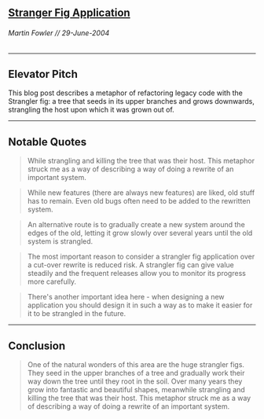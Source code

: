 ## [Stranger Fig Application](https://martinfowler.com/bliki/StranglerFigApplication.html)
###### Martin Fowler // 29-June-2004
---

Elevator Pitch
------
This blog post describes a metaphor of refactoring legacy code with the Strangler fig: a tree that seeds in its upper branches and grows downwards, strangling the host upon which it was grown out of.

------

Notable Quotes
------

> While strangling and killing the tree that was their host. This metaphor struck me as a way of describing a way of doing a rewrite of an important system.

> While new features (there are always new features) are liked, old stuff has to remain. Even old bugs often need to be added to the rewritten system.

> An alternative route is to gradually create a new system around the edges of the old, letting it grow slowly over several years until the old system is strangled. 

> The most important reason to consider a strangler fig application over a cut-over rewrite is reduced risk. A strangler fig can give value steadily and the frequent releases allow you to monitor its progress more carefully.

> There's another important idea here - when designing a new application you should design it in such a way as to make it easier for it to be strangled in the future. 

------

Conclusion
------
> One of the natural wonders of this area are the huge strangler figs. They seed in the upper branches of a tree and gradually work their way down the tree until they root in the soil. Over many years they grow into fantastic and beautiful shapes, meanwhile strangling and killing the tree that was their host. This metaphor struck me as a way of describing a way of doing a rewrite of an important system.


